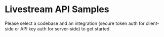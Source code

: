 # Livestream API Samples

Please select a codebase and an integration (secure token auth for client-side or API key auth for server-side) to get started.
